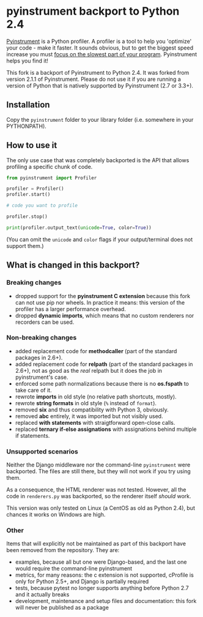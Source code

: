 pyinstrument backport to Python 2.4
===================================

[Pyinstrument](https://github.com/joerick/pyinstrument) is a Python profiler. A profiler is a tool to help you 'optimize'
your code - make it faster. It sounds obvious, but to get the biggest speed
increase you must [focus on the slowest part of your program](https://en.wikipedia.org/wiki/Amdahl%27s_law).
Pyinstrument helps you find it!

This fork is a backport of Pyinstrument to Python 2.4. It was forked from version 2.1.1 of Pyinstrument.
Please do not use it if you are running a version of Python that is natively supported by Pyinstrument (2.7 or 3.3+).

Installation
------------

Copy the `pyinstrument` folder to your library folder (i.e. somewhere in your PYTHONPATH).

How to use it
-------------

The only use case that was completely backported is the API that allows profiling a specific chunk of code.

```python
from pyinstrument import Profiler

profiler = Profiler()
profiler.start()

# code you want to profile

profiler.stop()

print(profiler.output_text(unicode=True, color=True))
```

(You can omit the `unicode` and `color` flags if your output/terminal does not support them.)

What is changed in this backport?
---------------------------------

### Breaking changes

- dropped support for the **pyinstrument C extension** because this fork can not use pip nor wheels.
  In practice it means: this version of the profiler has a larger performance overhead.
- dropped **dynamic imports**, which means that no custom renderers nor recorders can be used.

### Non-breaking changes

- added replacement code for **methodcaller** (part of the standard packages in 2.6+).
- added replacement code for **relpath** (part of the standard packages in 2.6+),
  not as good as the *real* relpath but it does the job in pyinstrument's case.
- enforced some path normalizations because there is no **os.fspath** to take care of it.
- rewrote **imports** in old style (no relative path shortcuts, mostly).
- rewrote **string formats** in old style (`%` instead of `format`).
- removed **six** and thus compatibility with Python 3, obviously.
- removed **abc** entirely, it was imported but not visibly used.
- replaced **with statements** with straigtforward open-close calls.
- replaced **ternary if-else assignations** with assignations behind multiple if statements.

### Unsupported scenarios

Neither the Django middleware nor the command-line `pyinstrument` were backported.
The files are still there, but they will not work if you try using them.

As a consequence, the HTML renderer was not tested.
However, all the code in `renderers.py` was backported, so the renderer itself *should* work.

This version was only tested on Linux (a CentOS as old as Python 2.4), but chances it works on Windows are high.

### Other

Items that will explicitly not be maintained as part of this backport have been removed from the repository. They are:

- examples, because all but one were Django-based, and the last one would require the command-line pyinstrument
- metrics, for many reasons: the c extension is not supported, cProfile is only for Python 2.5+, and Django is partially required
- tests, because pytest no longer supports anything before Python 2.7 and it actually breaks
- development, maintenance and setup files and documentation: this fork will never be published as a package